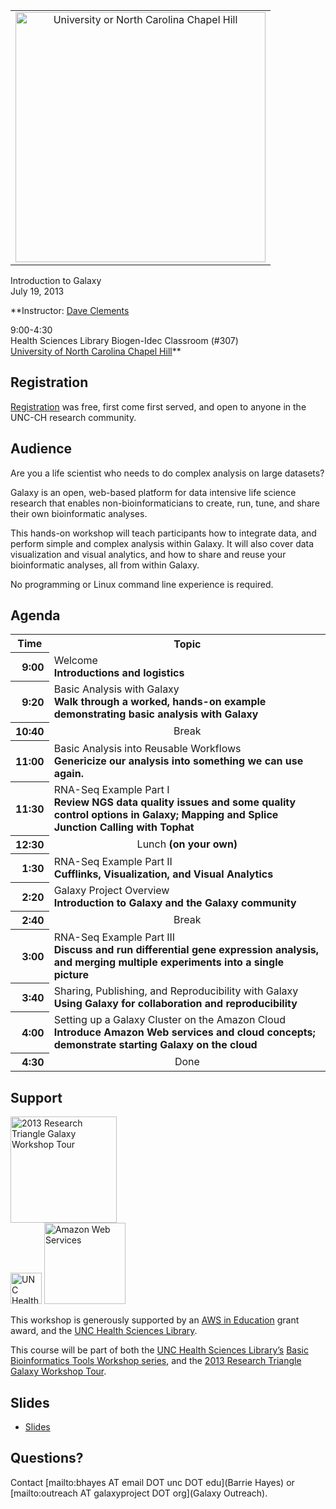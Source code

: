 <div class='center'>
<table>
  <tr>
    <td style=" border: none; text-align: center; vertical-align: middle;"> <a href='http://www.unc.edu/'><img src="/src/Images/Logos/UNCLogo.png" alt="University or North Carolina Chapel Hill" width="400px" /></a> </td>
  </tr>
</table>


<div class='title'>Introduction to Galaxy<br />July 19, 2013</div>

**Instructor: [Dave Clements](/src/DaveClements/index.md)

9:00-4:30<br />
Health Sciences Library Biogen-Idec Classroom (#307)<br />
[University of North Carolina Chapel Hill](http://unc.edu/)**
</div>

## Registration

[Registration](http://www.hsl.unc.edu/Services/Classes/classregistration.cfm) was free, first come first served, and open to anyone in the UNC-CH research community. 

## Audience

Are you a life scientist who needs to do complex analysis on large datasets?

Galaxy is an open, web-based platform for data intensive life science research that enables non-bioinformaticians to create, run, tune, and share their own bioinformatic analyses.

This hands-on workshop will teach participants how to integrate data, and perform simple and complex analysis within Galaxy. It will also cover data visualization and visual analytics, and how to share and reuse your bioinformatic analyses, all from within Galaxy.

No programming or Linux command line experience is required.

## Agenda

<table>
  <tr class="th" >
    <th> Time </th>
    <th> Topic </th>
  </tr>
  <tr>
    <th style=" text-align: right;"> 9:00 </th>
    <td> </strong>Welcome<strong><div class='indent'>Introductions and logistics</div> </td>
  </tr>
  <tr>
    <th style=" text-align: right;"> 9:20 </th>
    <td> </strong>Basic Analysis with Galaxy<strong><div class='indent'>Walk through a worked, hands-on example demonstrating basic analysis with Galaxy</div> </td>
  </tr>
  <tr>
    <th style=" text-align: right;"> 10:40 </th>
    <td style=" text-align: center;"> </strong>Break<strong> </td>
  </tr>
  <tr>
    <th style=" text-align: right;"> 11:00 </th>
    <td> </strong>Basic Analysis into Reusable Workflows<strong><div class='indent'>Genericize our analysis into something we can use again.</div> </td>
  </tr>
  <tr>
    <th style=" text-align: right;"> 11:30 </th>
    <td> </strong>RNA-Seq Example Part I<strong><div class='indent'>Review NGS data quality issues and some quality control options in Galaxy; Mapping and Splice Junction Calling with Tophat</div> </td>
  </tr>
  <tr>
    <th style=" text-align: right;"> 12:30 </th>
    <td style=" text-align: center;"> </strong>Lunch<strong> (on your own) </td>
  </tr>
  <tr>
    <th style=" text-align: right;"> 1:30 </th>
    <td> </strong>RNA-Seq Example Part II<strong><div class='indent'>Cufflinks, Visualization, and Visual Analytics</div> </td>
  </tr>
  <tr>
    <th style=" text-align: right;"> 2:20 </th>
    <td> </strong>Galaxy Project Overview<strong><div class='indent'>Introduction to Galaxy and the Galaxy community</div> </td>
  </tr>
  <tr>
    <th style=" text-align: right;"> 2:40 </th>
    <td style=" text-align: center;"> </strong>Break<strong> </td>
  </tr>
  <tr>
    <th style=" text-align: right;"> 3:00 </th>
    <td> </strong>RNA-Seq Example Part III<strong><div class='indent'>Discuss and run differential gene expression analysis, and merging multiple experiments into a single picture</div> </td>
  </tr>
  <tr>
    <th style=" text-align: right;"> 3:40 </th>
    <td> </strong>Sharing, Publishing, and Reproducibility with Galaxy<strong><div class='indent'>Using Galaxy for collaboration and reproducibility</div> </td>
  </tr>
  <tr>
    <th style=" text-align: right;"> 4:00 </th>
    <td> </strong>Setting up a Galaxy Cluster on the Amazon Cloud<strong> <div class='indent'>Introduce Amazon Web services and cloud concepts; demonstrate starting Galaxy on the cloud</div> </td>
  </tr>
  <tr>
    <th style=" text-align: right;"> 4:30 </th>
    <td style=" text-align: center;"> </strong>Done<strong> </td>
  </tr>
</table>


## Support

<div class='left'><a href='/src/Events/RTWorkshopTour2013/index.md'><img src="/src/Images/Logos/RTGalaxyWorkshopTour2013-300.png" alt="2013 Research Triangle Galaxy Workshop Tour" width="170px" /></a></div>
 
<div class='right'><a href='http://hsl.lib.unc.edu'><img src="/src/Images/Logos/UNCHSLLogo.png" alt="UNC Health Sciences Library" height="50" /></a> <a href='http://aws.amazon.com/'><img src="/src/Images/Logos/AWSLogo.png" alt="Amazon Web Services" width="130px" /></a></div>

This workshop is generously supported by an [AWS in Education](http://aws.amazon.com/education/) grant award, and the [UNC Health Sciences Library](http://hsl.lib.unc.edu).

This course will be part of both the [UNC Health Sciences Library’s](http://hsl.lib.unc.edu) [Basic Bioinformatics Tools Workshop series](http://guides.lib.unc.edu/bioinformatics), and the 
[2013 Research Triangle Galaxy Workshop Tour](/src/Events/RTWorkshopTour2013/index.md).

## Slides

* [Slides](ATTACHMENT_URLDocuments/Presentations/201307UNCWorkshop.pdf)

## Questions?

Contact [mailto:bhayes AT email DOT unc DOT edu](Barrie Hayes) or [mailto:outreach AT galaxyproject DOT org](Galaxy Outreach).
